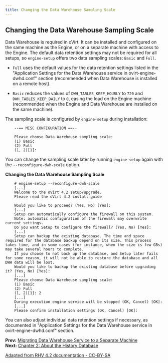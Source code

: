 ```yaml
---
title: Changing the Data Warehouse Sampling Scale
---
```


## Changing the Data Warehouse Sampling Scale

Data Warehouse is required in oVirt. It can be installed and configured on the same machine as the Engine, or on a separate machine with access to the Engine. The default data retention settings may not be required for all setups, so `engine-setup` offers two data sampling scales: `Basic` and `Full`.


* `Full` uses the default values for the data retention settings listed in the "Application Settings for the Data Warehouse service in ovirt-engine-dwhd.conf" section (recommended when Data Warehouse is installed on a remote host).

* `Basic` reduces the values of `DWH_TABLES_KEEP_HOURLY` to `720` and `DWH_TABLES_KEEP_DAILY` to `0`, easing the load on the Engine machine (recommended when the Engine and Data Warehouse are installed on the same machine).

The sampling scale is configured by `engine-setup` during installation:

        --== MISC CONFIGURATION ==--

        Please choose Data Warehouse sampling scale:
        (1) Basic
        (2) Full
        (1, 2)[1]:

You can change the sampling scale later by running `engine-setup` again with the `--reconfigure-dwh-scale` option.

**Changing the Data Warehouse Sampling Scale**

        # engine-setup --reconfigure-dwh-scale
        [...]
        Welcome to the oVirt 4.2 setup/upgrade.
        Please read the oVirt 4.2 install guide

        Would you like to proceed? (Yes, No) [Yes]:
        [...]
        Setup can automatically configure the firewall on this system.
        Note: automatic configuration of the firewall may overwrite current settings.
        Do you want Setup to configure the firewall? (Yes, No) [Yes]:
        [...]
        Setup can backup the existing database. The time and space required for the database backup depend on its size. This process takes time, and in some cases (for instance, when the size is few GBs) may take several hours to complete.
        If you choose to not back up the database, and Setup later fails for some reason, it will not be able to restore the database and all DWH data will be lost.
        Would you like to backup the existing database before upgrading it? (Yes, No) [Yes]:
        [...]
        Please choose Data Warehouse sampling scale:
        (1) Basic
        (2) Full
        (1, 2)[1]: 2
        [...]
        During execution engine service will be stopped (OK, Cancel) [OK]:
        [...]
        Please confirm installation settings (OK, Cancel) [OK]:

You can also adjust individual data retention settings if necessary, as documented in "Application Settings for the Data Warehouse service in ovirt-engine-dwhd.conf" section.

**Prev:** [Migrating Data Warehouse Service to a Separate Machine](Migrating_Data_Warehouse_to_a_Separate_Machine)<br>
**Next:** [Chapter 2: About the History Database](chap-About_History_Database_Reports_and_Dashboards)

[Adapted from RHV 4.2 documentation - CC-BY-SA](https://access.redhat.com/documentation/en-us/red_hat_virtualization/4.2/html/data_warehouse_guide/changing_the_data_warehouse_sampling_scale)
